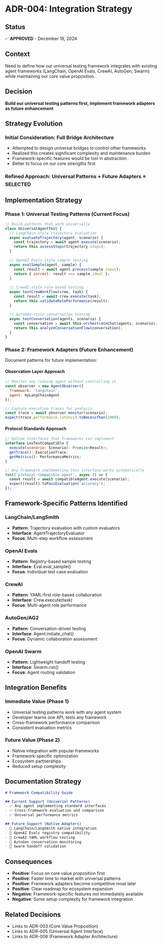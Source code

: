 # ADR-004: Integration Strategy

## Status
✅ **APPROVED** - December 19, 2024

## Context
Need to define how our universal testing framework integrates with existing agent frameworks (LangChain, OpenAI Evals, CrewAI, AutoGen, Swarm) while maintaining our core value proposition.

## Decision
**Build our universal testing patterns first, implement framework adapters as future enhancement**

## Strategy Evolution

### Initial Consideration: Full Bridge Architecture
- Attempted to design universal bridges to control other frameworks
- Realized this creates significant complexity and maintenance burden
- Framework-specific features would be lost in abstraction
- Better to focus on our core strengths first

### Refined Approach: Universal Patterns + Future Adapters ⭐ **SELECTED**

## Implementation Strategy

### Phase 1: Universal Testing Patterns (Current Focus)
```javascript
// Build patterns that work universally
class UniversalAgentTest {
  // LangChain-style trajectory evaluation
  async evaluateTrajectory(agent, scenario) {
    const trajectory = await agent.execute(scenario);
    return this.assessSteps(trajectory.steps);
  }
  
  // OpenAI Evals-style sample testing  
  async evalSample(agent, sample) {
    const result = await agent.process(sample.input);
    return { correct: result === sample.ideal };
  }
  
  // CrewAI-style role-based testing
  async testCrewWorkflow(crew, task) {
    const result = await crew.execute(task);
    return this.validateRolePerformance(result);
  }
  
  // AutoGen-style conversation testing
  async testConversation(agents, scenario) {
    const conversation = await this.orchestrateChat(agents, scenario);
    return this.analyzeConversationFlow(conversation);
  }
}
```

### Phase 2: Framework Adapters (Future Enhancement)
Document patterns for future implementation:

#### Observation Layer Approach
```javascript
// Monitor any running agent without controlling it
const observer = new AgentObserver({
  framework: 'langchain',
  agent: myLangChainAgent
});

// Capture execution traces for analysis
const trace = await observer.monitor(scenario);
expect(trace.performance.latency).toBeLessThan(2000);
```

#### Protocol Standards Approach  
```javascript
// Define interfaces that frameworks can implement
interface LevTestCompatible {
  execute(scenario: Scenario): Promise<Result>;
  getTrace(): ExecutionTrace;
  getMetrics(): PerformanceMetrics;
}

// Any framework implementing this interface works automatically
test('protocol compatible agent', async () => {
  const result = await compatibleAgent.execute(scenario);
  expect(result).toPassEvaluation('accuracy');
});
```

## Framework-Specific Patterns Identified

### LangChain/LangSmith
- **Pattern**: Trajectory evaluation with custom evaluators
- **Interface**: AgentTrajectoryEvaluator
- **Focus**: Multi-step workflow assessment

### OpenAI Evals
- **Pattern**: Registry-based sample testing
- **Interface**: Eval.eval_sample()
- **Focus**: Individual test case evaluation

### CrewAI
- **Pattern**: YAML-first role-based collaboration
- **Interface**: Crew.execute(task)
- **Focus**: Multi-agent role performance

### AutoGen/AG2
- **Pattern**: Conversation-driven testing
- **Interface**: Agent.initiate_chat()
- **Focus**: Dynamic collaboration assessment

### OpenAI Swarm
- **Pattern**: Lightweight handoff testing
- **Interface**: Swarm.run()
- **Focus**: Agent routing validation

## Integration Benefits

### Immediate Value (Phase 1)
- Universal testing patterns work with any agent system
- Developer learns one API, tests any framework
- Cross-framework performance comparison
- Consistent evaluation metrics

### Future Value (Phase 2)
- Native integration with popular frameworks
- Framework-specific optimization
- Ecosystem partnerships
- Reduced setup complexity

## Documentation Strategy
```markdown
# Framework Compatibility Guide

## Current Support (Universal Patterns)
- ✅ Any agent implementing standard interfaces
- ✅ Cross-framework evaluation and comparison
- ✅ Universal performance metrics

## Future Support (Native Adapters)
- 🔄 LangChain/LangSmith native integration
- 🔄 OpenAI Evals registry compatibility
- 🔄 CrewAI YAML workflow testing
- 🔄 AutoGen conversation monitoring
- 🔄 Swarm handoff validation
```

## Consequences
- **Positive**: Focus on core value proposition first
- **Positive**: Faster time to market with universal patterns
- **Positive**: Framework adapters become competitive moat later
- **Positive**: Clear roadmap for ecosystem expansion
- **Negative**: Framework-specific features not immediately available
- **Negative**: Some setup complexity for framework integration

## Related Decisions
- Links to ADR-003 (Core Value Proposition)
- Links to ADR-005 (Universal Agent Interface)
- Links to ADR-008 (Framework Adapter Architecture)